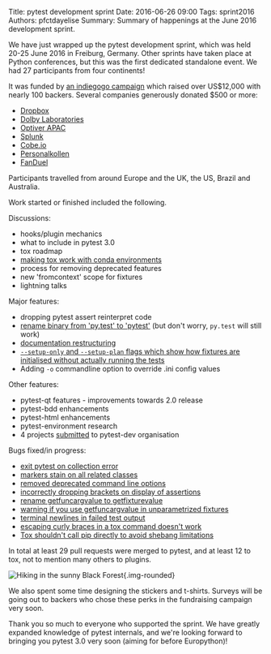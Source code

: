 Title: pytest development sprint
Date: 2016-06-26 09:00
Tags: sprint2016
Authors: pfctdayelise
Summary: Summary of happenings at the June 2016 development sprint.


We have just wrapped up the pytest development sprint, which was held 20-25 June 2016 in Freiburg, Germany. Other sprints have taken place at Python conferences, but this was the first dedicated standalone event. We had 27 participants from four continents!

It was funded by [an indiegogo campaign](https://www.indiegogo.com/projects/python-testing-sprint-mid-2016#/) which raised over US$12,000 with nearly 100 backers. Several companies generously donated $500 or more:

* [Dropbox](https://www.dropbox.com/home)
* [Dolby Laboratories](http://www.dolby.com/)
* [Optiver APAC](http://www.optiver.com/sydney/)
* [Splunk](http://www.splunk.com/)
* [Cobe.io](https://cobe.io/)
* [Personalkollen](https://personalkollen.se/)
* [FanDuel](https://www.fanduel.com/)

Participants travelled from around Europe and the UK, the US, Brazil and Australia.

Work started or finished included the following.

Discussions:

* hooks/plugin mechanics
* what to include in pytest 3.0
* tox roadmap
* [making tox work with conda environments](https://bitbucket.org/nicoddemus/tox/branch/conda-tox-design)
* process for removing deprecated features
* new 'fromcontext' scope for fixtures
* lightning talks

Major features:

* dropping pytest assert reinterpret code
* [rename binary from 'py.test' to 'pytest'](https://github.com/pytest-dev/pytest/issues/1629) (but don't worry, ``py.test`` will still work)
* [documentation restructuring](https://github.com/pytest-dev/pytest/wiki/Docs-refactor)
* [``--setup-only`` and ``--setup-plan`` flags which show how fixtures are initialised without actually running the tests](https://github.com/pytest-dev/pytest/pull/1647)
* Adding ``-o`` commandline option to override .ini config values

Other features:

* pytest-qt features - improvements towards 2.0 release
* pytest-bdd enhancements
* pytest-html enhancements
* pytest-environment research
* 4 projects [submitted](http://pytest.org/latest/contributing.html#submitting-plugins-to-pytest-dev) to pytest-dev organisation

Bugs fixed/in progress:

* [exit pytest on collection error](https://github.com/pytest-dev/pytest/issues/1421)
* [markers stain on all related classes](https://github.com/pytest-dev/pytest/issues/568)
* [removed deprecated command line options](https://github.com/pytest-dev/pytest/issues/1657)
* [incorrectly dropping brackets on display of assertions](https://github.com/pytest-dev/pytest/issues/925)
* [rename getfuncargvalue to getfixturevalue](https://github.com/pytest-dev/pytest/issues/1625)
* [warning if you use getfuncargvalue in unparametrized fixtures](https://github.com/pytest-dev/pytest/issues/460)
* [terminal newlines in failed test output](https://github.com/pytest-dev/pytest/issues/1553)
* [escaping curly braces in a tox command doesn't work](https://bitbucket.org/hpk42/tox/issues/212)
* [Tox shouldn't call pip directly to avoid shebang limitations](https://bitbucket.org/hpk42/tox/issues/66)

In total at least 29 pull requests were merged to pytest, and at least 12 to tox, not to mention many others to plugins.

![Hiking in the sunny Black Forest]({attach}images/sprint_hiking.jpg){.img-rounded}

We also spent some time designing the stickers and t-shirts. Surveys will be going out to backers who chose these perks in the fundraising campaign very soon.

Thank you so much to everyone who supported the sprint. We have greatly expanded knowledge of pytest internals, and we're looking forward to bringing you pytest 3.0 very soon (aiming for before Europython)!
